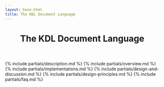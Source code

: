 ```yaml
---
layout: base.html
title: The KDL Document Language
---
```


<header class="py-10 bg-gray-300">
  <h1 class="text-4xl text-center">The KDL Document Language</h1>
</header>

{% include partials/description.md %}
{% include partials/overview.md %}
{% include partials/implementations.md %}
{% include partials/design-and-discussion.md %}
{% include partials/design-principles.md %}
{% include partials/faq.md %}
